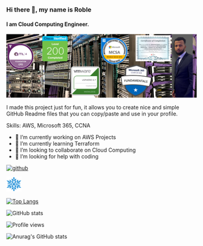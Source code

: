### Hi there 👋, my name is Roble
#### I am Cloud Computing Engineer.
![I am Cloud Computing Engineer.](https://github.com/MoRoble/MoRoble/blob/main/PicsArt_03-10-12.13.17.jpg)

I made this project just for fun, it allows you to create nice and simple GitHub Readme files that you can copy/paste and use in your profile.

Skills: AWS, Microsoft 365, CCNA

- 🔭 I’m currently working on AWS Projects 
- 🌱 I’m currently learning Terraform 
- 👯 I’m looking to collaborate on Cloud Computing 
- 🤔 I’m looking for help with coding 


[<img src='https://cdn.jsdelivr.net/npm/simple-icons@3.0.1/icons/github.svg' alt='github' height='40'>](https://github.com/MoRoble)  

<a href='https://archiveprogram.github.com/'><img src='https://raw.githubusercontent.com/acervenky/animated-github-badges/master/assets/acbadge.gif' width='40' height='40'></a> 

[![Top Langs](https://github-readme-stats.vercel.app/api/top-langs/?username=MoRoble)](https://github.com/anuraghazra/github-readme-stats)

![GitHub stats](https://github-readme-stats.vercel.app/api?username=MoRoble&show_icons=true)  

![Profile views](https://gpvc.arturio.dev/MoRoble)  
<!--
**MoRoble/MoRoble** is a ✨ _special_ ✨ repository because its `README.md` (this file) appears on your GitHub profile.

Here are some ideas to get you started:

- 🔭 I’m currently working on Projects on AWS cloud solutions
- 🌱 I’m currently learning Terraform
- 👯 I’m looking to collaborate on cloud computiong
- 🤔 I’m looking for help with ...
- 💬 Ask me about ...
- 📫 How to reach me: ...
- 😄 Pronouns: ...
- ⚡ Fun fact: ...
-->

![Anurag's GitHub stats](https://github-readme-stats.vercel.app/api?username=MoRoble&theme=darcula&show_icons=true)
